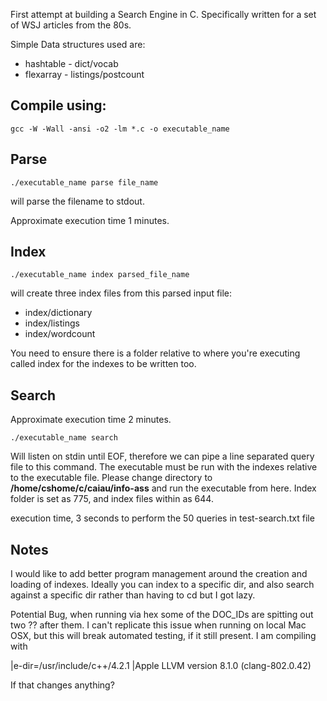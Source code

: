 
  
First attempt at building a Search Engine in C. Specifically written for a set of WSJ articles from the 80s. 

Simple Data structures used are:

- hashtable - dict/vocab
- flexarray - listings/postcount



## Compile using:

 
    gcc -W -Wall -ansi -o2 -lm *.c -o executable_name


## Parse

    ./executable_name parse file_name

will parse the filename to stdout.

Approximate execution time 1 minutes.

## Index

    ./executable_name index parsed_file_name

will create three index files from this parsed input file:

 - index/dictionary
 - index/listings
 - index/wordcount
 

You need to ensure there is a folder relative to where you're executing called index for the indexes to be written too.

## Search

Approximate execution time 2 minutes.
 

    ./executable_name search

Will listen on stdin until EOF, therefore we can pipe a line separated query file to this command. The executable must be run with the indexes relative to the executable file. Please change directory to **/home/cshome/c/caiau/info-ass** and run the executable from here. Index folder is set as 775, and index files within as 644.

execution time, 3 seconds to perform the 50 queries in test-search.txt file
    
## Notes

I would like to add better program management around the creation and loading of indexes. Ideally you can index to a specific dir, and also search against a specific dir rather than having to cd but I got lazy.

Potential Bug, when running via hex some of the DOC_IDs are spitting out two ?? after them. I can't replicate this issue when running on local Mac OSX, but this will break automated testing, if it still present. I am compiling with 

|e-dir=/usr/include/c++/4.2.1
|Apple LLVM version 8.1.0 (clang-802.0.42)

If that changes anything?